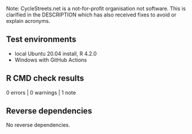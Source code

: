 Note: CycleStreets.net is a not-for-profit organisation not software.
This is clarified in the DESCRIPTION which has also received fixes to avoid or explain acronyms.

## Test environments

* local Ubuntu 20.04 install, R 4.2.0
* Windows with GitHub Actions

## R CMD check results

0 errors | 0 warnings | 1 note

## Reverse dependencies

No reverse dependencies.
